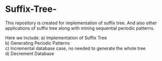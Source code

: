 # Suffix-Tree-
This repository is created for implementation of suffix tree. And also other applications of suffix tree along with mining sequential periodic patterns.

Here we include. 
a) Implementation of Suffix Tree</br>
b) Generating Periodic Patterns</br>
c) Incremental database case, no needed to generate the whole tree</br>
d) Decrement Database</br>
